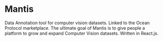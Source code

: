 # Mantis
Data Annotation tool for computer vision datasets. Linked to the Ocean Protocol marketplace. The ultimate goal of Mantis is to give people a platform to grow and expand Computer Vision datasets. Written in React.js.
